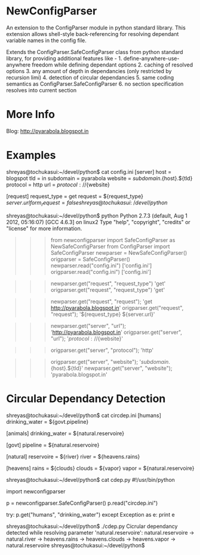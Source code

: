 NewConfigParser
===============

An extension to the ConfigParser module in python standard library. This extension allows shell-style back-referencing for resolving dependant variable names in the config file. 

Extends the ConfigParser.SafeConfigParser class from python standard library, for providing additional features like - 
	1. define-anywhere-use-anywhere freedom while defining dependant options
	2. caching of resolved options
	3. any amount of depth in dependancies (only restricted by recursion limi)
	4. detection of circular dependancies
	5. same coding semantics as ConfigParser.SafeConfigParser
	6. no section specification resolves into current section


More Info
=========

Blog: http://pyarabola.blogspot.in


Examples
========

shreyas@tochukasui:~/devel/python$ cat config.ini
[server]
host = blogspot
tld = in
subdomain = pyarabola
website = ${subdomain}.${host}.${tld}
protocol = http
url = ${protocol}://${website}

[request]
request_type = get
request = ${request_type} ${server.url}
form_request = falseshreyas@tochukasui:~/devel/python$ 

shreyas@tochukasui:~/devel/python$ python
Python 2.7.3 (default, Aug  1 2012, 05:16:07) 
[GCC 4.6.3] on linux2
Type "help", "copyright", "credits" or "license" for more information.
>>> from newconfigparser import SafeConfigParser as NewSafeConfigParser
>>> from ConfigParser import SafeConfigParser
>>> newparser = NewSafeConfigParser()
>>> origparser = SafeConfigParser()
>>> newparser.read("config.ini")
['config.ini']
>>> origparser.read("config.ini")
['config.ini']

>>> newparser.get("request", "request_type")
'get'
>>> origparser.get("request", "request_type")
'get'

>>> newparser.get("request", "request");
'get http://pyarabola.blogspot.in'
>>> origparser.get("request", "request");
'${request_type} ${server.url}'

>>> newparser.get("server", "url");
'http://pyarabola.blogspot.in'
>>> origparser.get("server", "url");
'${protocol}://${website}'

>>> origparser.get("server", "protocol");
'http'

>>> origparser.get("server", "website");
'${subdomain}.${host}.${tld}'
>>> newparser.get("server", "website");
'pyarabola.blogspot.in'
>>> 


Circular Dependancy Detection 
============================

shreyas@tochukasui:~/devel/python$ cat circdep.ini
[humans]
drinking_water = ${govt.pipeline}

[animals]
drinking_water = ${natural.reservoire}

[govt]
pipeline = ${natural.reservoire}

[natural]
reservoire = ${river}
river = ${heavens.rains}

[heavens]
rains = ${clouds}
clouds = ${vapor}
vapor = ${natural.reservoire}
</quote>
</div>

shreyas@tochukasui:~/devel/python$ cat cdep.py
#!/usr/bin/python

import newconfigparser

p = newconfigparser.SafeConfigParser()
p.read("circdep.ini")

try: 
    p.get("humans", "drinking_water")
except Exception as e:
    print e
</quote>
</div>
<quote>
shreyas@tochukasui:~/devel/python$ ./cdep.py
Cicrular dependancy detected while resolving parameter 'natural.reservoire': natural.reservoire -> natural.river -> heavens.rains -> heavens.clouds -> heavens.vapor -> natural.reservoire
shreyas@tochukasui:~/devel/python$ 


